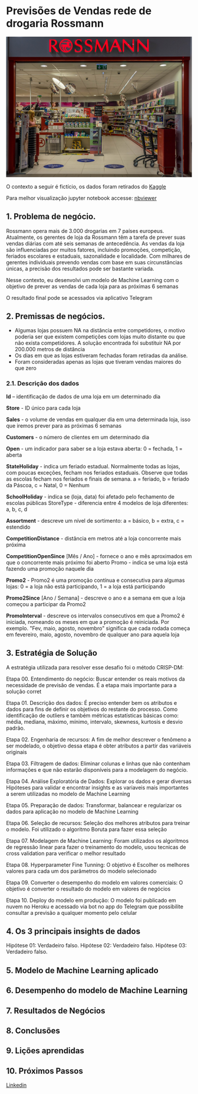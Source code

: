 # Previsões de Vendas rede de drogaria Rossmann
![](rossmann.jpg)

O contexto a seguir é fictício, os dados foram retirados do [Kaggle](https://www.kaggle.com/c/rossmann-store-sales/data)

Para melhor visualização jupyter notebook accesse:
[nbviewer](https://nbviewer.org/github/RomuloCunhaLima/store_sales_Rossmann/blob/master/Rossmann_Notebook.ipynb)

## 1. Problema de negócio.
Rossmann opera mais de 3.000 drogarias em 7 países europeus. Atualmente, os gerentes de loja da Rossmann têm a tarefa de prever suas vendas diárias com até seis semanas de antecedência. As vendas da loja são influenciadas por muitos fatores, incluindo promoções, competição, feriados escolares e estaduais, sazonalidade e localidade. Com milhares de gerentes individuais prevendo vendas com base em suas circunstâncias únicas, a precisão dos resultados pode ser bastante variada.

Nesse contexto, eu desenvolvi um modelo de Machine Learning com o objetivo de prever as vendas de cada loja para as próximas 6 semanas 

O resultado final pode se acessados via aplicativo Telegram

## 2. Premissas de negócios.
- Algumas lojas possuem NA na distância entre competidores, o motivo poderia ser que existem competições com lojas muito distante ou que não exista competidores. A solução encontrada foi substituir NA por 200.000 metros de distância
- Os dias em que as lojas estiveram fechadas foram retiradas da análise.
- Foram consideradas apenas as lojas que tiveram vendas maiores do que zero

### 2.1. Descrição dos dados
**Id** –  identificação de dados de uma loja em um determinado dia

**Store** -  ID único para cada loja

**Sales** - o volume de vendas em qualquer dia em uma determinada loja, isso que iremos prever para as próximas 6 semanas

**Customers** - o número de clientes em um determinado dia

**Open** - um indicador para saber se a loja estava aberta: 0 = fechada, 1 = aberta

**StateHoliday** - indica um feriado estadual. Normalmente todas as lojas, com poucas exceções, fecham nos feriados estaduais. Observe que todas as escolas fecham nos feriados e finais de semana. a = feriado, b = feriado da Páscoa, c = Natal, 0 = Nenhum

**SchoolHoliday** - indica se (loja, data) foi afetado pelo fechamento de escolas públicas
StoreType - diferencia entre 4 modelos de loja diferentes: a, b, c, d

**Assortment** - descreve um nível de sortimento: a = básico, b = extra, c = estendido

**CompetitionDistance** - distância em metros até a loja concorrente mais próxima

**CompetitionOpenSince** [Mês / Ano] - fornece o ano e mês aproximados em que o concorrente mais próximo foi aberto
Promo - indica se uma loja está fazendo uma promoção naquele dia

**Promo2** - Promo2 é uma promoção contínua e consecutiva para algumas lojas: 0 = a loja não está participando, 1 = a loja está participando

**Promo2Since** [Ano / Semana] - descreve o ano e a semana em que a loja começou a participar da Promo2

**PromoInterval** - descreve os intervalos consecutivos em que a Promo2 é iniciada, nomeando os meses em que a promoção é reiniciada. Por exemplo. "Fev, maio, agosto, novembro" significa que cada rodada começa em fevereiro, maio, agosto, novembro de qualquer ano para aquela loja

## 3. Estratégia de Solução
A estratégia utilizada para resolver esse desafio foi o método CRISP-DM:

Etapa 00. Entendimento do negócio: Buscar entender os reais motivos da necessidade de previsão de vendas. É a etapa mais importante para a solução corret

Etapa 01. Descrição dos dados: É preciso entender bem os atributos e dados  para fins de definir os objetivos do restante do processo. Como identificação de outliers e também métricas estatísticas básicas como: média, mediana, máximo, mínimo, intervalo, skewness, kurtosis e desvio padrão.

Etapa 02. Engenharia de recursos: A fim de melhor descrever o fenômeno a ser modelado, o objetivo dessa etapa é obter atributos a partir das variáveis originais

Etapa 03. Filtragem de dados: Eliminar colunas e linhas que não contenham informações e que não estarão disponíveis para a modelagem do negócio.

Etapa 04. Análise Exploratória de Dados: Explorar os dados e gerar diversas Hipóteses para validar e encontrar insights e as variaveis mais importantes a serem utilizadas no modelo de Machine Learning

Etapa 05. Preparação de dados: Transformar, balancear e regularizar os dados para aplicação no modelo de Machine  Learning

Etapa 06. Seleção de recursos: Seleção dos melhores atributos para treinar o modelo. Foi utilizado o algoritmo Boruta para fazer essa seleção

Etapa 07. Modelagem de Machine Learning: Foram utilizados os algoritmos de regressão linear para fazer o treinamento do modelo, usou tecnicas de cross validation para verificar o melhor resultado

Etapa 08. Hyperparameter Fine Tunning: O objetivo é Escolher os melhores valores para cada um dos parâmetros do modelo selecionado

Etapa 09. Converter o desempenho do modelo em valores comerciais: O objetivo é converter o resultado do modelo em valores de negócios

Etapa 10. Deploy do modelo em produção: O modelo foi publicado em nuvem no Heroku e acessado via bot no app do Telegram que possibilite consultar a previsão a qualquer momento pelo celular

## 4. Os 3 principais insights de dados
Hipótese 01:
Verdadeiro falso.
Hipótese 02:
Verdadeiro falso.
Hipótese 03:
Verdadeiro falso.

## 5. Modelo de Machine Learning aplicado

## 6. Desempenho do modelo de Machine Learning

## 7. Resultados de Negócios

## 8. Conclusões

## 9. Lições aprendidas

## 10. Próximos Passos



[Linkedin](https://www.linkedin.com/in/cunhaliromulo/)